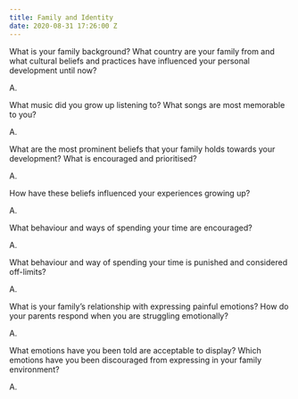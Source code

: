 ```yaml
---
title: Family and Identity
date: 2020-08-31 17:26:00 Z
---
```


What is your family background? What country are your family from and what cultural beliefs and practices have influenced your personal development until now? 

A.

What music did you grow up listening to? What songs are most memorable to you?

A.

What are the most prominent beliefs that your family holds towards your development? What is encouraged and prioritised?

A.

How have these beliefs influenced your experiences growing up?

A.

What behaviour and ways of spending your time are encouraged?

A.

What behaviour and way of spending your time is punished and considered off-limits?

A.

What is your family’s relationship with expressing painful emotions? How do your parents respond when you are struggling emotionally?

A.

What emotions have you been told are acceptable to display? Which emotions have you been discouraged from expressing in your family environment?

A.

